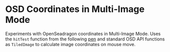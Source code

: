 # OSD Coordinates in Multi-Image Mode
Experiments with OpenSeadragon coordinates in Multi-Image Mode. Uses the `hitTest` function from the following [pen](https://codepen.io/iangilman/pen/PqxvgN) and standard OSD API functions as `TiledImage` to calculate image coordinates on mouse move.
